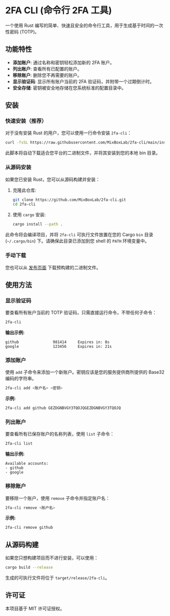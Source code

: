 # 2FA CLI (命令行 2FA 工具)

一个使用 Rust 编写的简单、快速且安全的命令行工具，用于生成基于时间的一次性密码 (TOTP)。

## 功能特性

- **添加账户**: 通过名称和密钥轻松添加新的 2FA 账户。
- **列出账户**: 查看所有已配置的账户。
- **移除账户**: 删除您不再需要的账户。
- **显示验证码**: 显示所有账户当前的 2FA 验证码，并附带一个过期倒计时。
- **安全存储**: 密钥被安全地存储在您系统标准的配置目录中。

## 安装

### 快速安装（推荐）

对于没有安装 Rust 的用户，您可以使用一行命令安装 `2fa-cli`：

```sh
curl -fsSL https://raw.githubusercontent.com/MixBoxLab/2fa-cli/main/install.sh | sh
```

此脚本将自动下载适合您平台的二进制文件，并将其安装到您的本地 bin 目录。

### 从源码安装

如果您已安装 Rust，您可以从源码构建并安装：

1.  克隆此仓库:
    ```sh
    git clone https://github.com/MixBoxLab/2fa-cli.git
    cd 2fa-cli
    ```

2.  使用 `cargo` 安装:
    ```sh
    cargo install --path .
    ```

此命令将会编译项目，并将 `2fa-cli` 可执行文件放置在您的 Cargo `bin` 目录 (`~/.cargo/bin`) 下。请确保此目录已添加到您 shell 的 `PATH` 环境变量中。

### 手动下载

您也可以从 [发布页面](https://github.com/MixBoxLab/2fa-cli/releases) 下载预构建的二进制文件。

## 使用方法

### 显示验证码

要查看所有账户当前的 TOTP 验证码，只需直接运行命令，不带任何子命令：

```sh
2fa-cli
```

**输出示例:**

```
github               981414     Expires in: 8s
google               123456     Expires in: 21s
```

### 添加账户

使用 `add` 子命令来添加一个新账户。密钥应该是您的服务提供商所提供的 Base32 编码的字符串。

```sh
2fa-cli add <账户名> <密钥>
```

**示例:**

```sh
2fa-cli add github GEZDGNBVGY3TQOJQGEZDGNBVGY3TQOJQ
```

### 列出账户

要查看所有已保存账户的名称列表，使用 `list` 子命令：

```sh
2fa-cli list
```

**输出示例:**

```
Available accounts:
- github
- google
```

### 移除账户

要移除一个账户，使用 `remove` 子命令并指定账户名：

```sh
2fa-cli remove <账户名>
```

**示例:**

```sh
2fa-cli remove github
```

## 从源码构建

如果您只想构建项目而不进行安装，可以使用：

```sh
cargo build --release
```

生成的可执行文件将位于 `target/release/2fa-cli`。

## 许可证

本项目基于 MIT 许可证授权。
